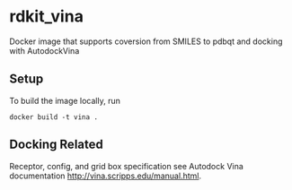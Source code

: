 # rdkit_vina
Docker image that supports coversion from SMILES to pdbqt and docking with AutodockVina

## Setup
To build the image locally, run
```
docker build -t vina .
```

## Docking Related
Receptor, config, and grid box specification see Autodock Vina documentation http://vina.scripps.edu/manual.html.
